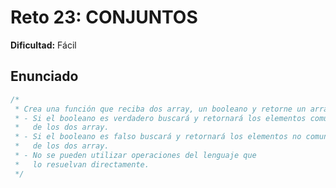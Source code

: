 # Reto 23: CONJUNTOS

**Dificultad:** Fácil

## Enunciado

```Javascript
/*
 * Crea una función que reciba dos array, un booleano y retorne un array.
 * - Si el booleano es verdadero buscará y retornará los elementos comunes
 *   de los dos array.
 * - Si el booleano es falso buscará y retornará los elementos no comunes
 *   de los dos array.
 * - No se pueden utilizar operaciones del lenguaje que
 *   lo resuelvan directamente.
 */
```
